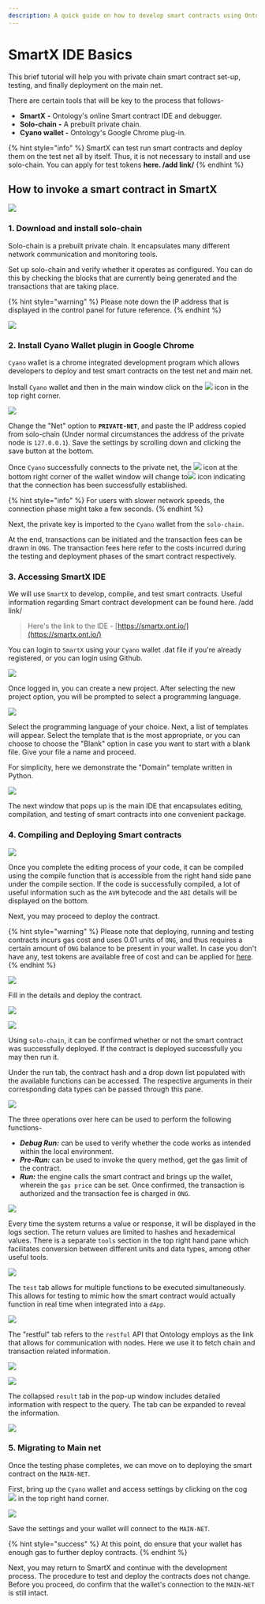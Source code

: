 ```yaml
---
description: A quick guide on how to develop smart contracts using Ontology's SmartX IDE.
---
```


# SmartX IDE Basics

This brief tutorial will help you with private chain smart contract set-up, testing, and finally deployment on the main net.

There are certain tools that will be key to the process that follows-

* **SmartX** **-** Ontology's online Smart contract IDE and debugger.
* **Solo-chain** **-** A prebuilt private chain.
* **Cyano wallet -** Ontology's Google Chrome plug-in.

{% hint style="info" %}
SmartX can test run smart contracts and deploy them on the test net all by itself. Thus, it is not necessary to install and use solo-chain. You can apply for test tokens **here. /add link/**
{% endhint %}

## How to invoke a smart contract in SmartX

![](../../../.gitbook/assets/smart-contract.svg)

### 1. Download and install solo-chain

Solo-chain is a prebuilt private chain. It encapsulates many different network communication and monitoring tools.

Set up solo-chain and verify whether it operates as configured. You can do this by checking the blocks that are currently being generated and the transactions that are taking place.

{% hint style="warning" %}
Please note down the IP address that is displayed in the control panel for future reference.
{% endhint %}

![](../../../.gitbook/assets/solo-chain_interface.jpg)

### 2. Install Cyano Wallet plugin in Google Chrome

`Cyano` wallet is a chrome integrated development program which allows developers to deploy and test smart contracts on the test net and main net.

Install `Cyano` wallet and then in the main window click on the ![](../../../.gitbook/assets/cyano_settings_cog.jpg) icon in the top right corner.

![](../../../.gitbook/assets/sc_cyano_connected.jpg)

Change the "Net" option to **`PRIVATE-NET`**, and paste the IP address copied from solo-chain \(Under normal circumstances the address of the private node is `127.0.0.1`\). Save the settings by scrolling down and clicking the save button at the bottom.

Once `Cyano` successfully connects to the private net, the ![](../../../.gitbook/assets/sc_disconnected.jpg) icon at the bottom right corner of the wallet window will change to![](../../../.gitbook/assets/cyanosettingspage-fu-ben.jpg) icon indicating that the connection has been successfully established.

{% hint style="info" %}
For users with slower network speeds, the connection phase might take a few seconds.
{% endhint %}

Next, the private key is imported to the `Cyano` wallet from the `solo-chain`.

At the end, transactions can be initiated and the transaction fees can be drawn in `ONG`. The transaction fees here refer to the costs incurred during the testing and deployment phases of the smart contract respectively.

### 3. Accessing SmartX IDE

We will use `SmartX` to develop, compile, and test smart contracts. Useful information regarding Smart contract development can be found here. /add link/

> Here's the link to the IDE - [https://smartx.ont.io/](https://smartx.ont.io/)

You can login to `SmartX` using your `Cyano` wallet .dat file if you're already registered, or you can login  using Github.

![](../../../.gitbook/assets/sc_newproject.jpg)

Once logged in, you can create a new project. After selecting the new project option, you will be prompted to select a programming language.

![](../../../.gitbook/assets/sc_planguage.jpg)

Select the programming language of your choice. Next, a list of templates will appear. Select the template that is the most appropriate, or you can choose to choose the "Blank" option in case you want to start with a blank file. Give your file a name and proceed.

For simplicity, here we demonstrate the "Domain" template written in Python.

![](../../../.gitbook/assets/sc_compilermain.jpg)

The next window that pops up is the main IDE that encapsulates editing, compilation, and testing of smart contracts into one convenient package.

### 4. Compiling and Deploying Smart contracts

![](../../../.gitbook/assets/sc_compile.jpg)

Once you complete the editing process of your code, it can be compiled using the compile function that is accessible from the right hand side pane under the compile section. If the code is successfully compiled, a lot of useful information such as the `AVM` bytecode and the `ABI` details will be displayed on the bottom.

Next, you may proceed to deploy the contract. 

{% hint style="warning" %}
Please note that deploying, running and testing contracts incurs gas cost and uses 0.01 units of `ONG`, and thus requires a certain amount of `ONG` balance to be present in your wallet. In case you don't have any, test tokens are available free of cost and can be applied for [here](https://developer.ont.io/applyOng).
{% endhint %}

![](../../../.gitbook/assets/sc_deploysc.jpg)

Fill in the details and deploy the contract.

![](../../../.gitbook/assets/sc_walletcall.jpg)

![](../../../.gitbook/assets/sc_solochain_deployed.jpg)

Using `solo-chain`, it can be confirmed whether or not the smart contract was successfully deployed. If the contract is deployed successfully you may then run it.

Under the run tab, the contract hash and a drop down list populated with the available functions can be accessed. The respective arguments in their corresponding data types can be passed through this pane.

![](../../../.gitbook/assets/sc_run_register.jpg)

The three operations over here can be used to perform the following functions-

* _**Debug Run:**_  can be used to verify whether the code works as intended within the local environment. 
* _**Pre-Run:**_  can be used to invoke the query method, get the gas limit of the contract.
* _**Run:**_  the engine calls the smart contract and brings up the wallet, wherein the `gas price` can be set. Once confirmed,  the transaction is authorized and the transaction fee is charged in `ONG`.

![](../../../.gitbook/assets/sc_logpane.jpg)

Every time the system returns a value or response, it will be displayed in the logs section. The return values are limited to hashes and hexademical values. There is a separate `tools` section in the top right hand pane which facilitates conversion between different units and data types, among other useful tools.

![](../../../.gitbook/assets/sc_tools.jpg)

The `test` tab allows for multiple functions to be executed simultaneously. This allows for testing to mimic how the smart contract would actually function in real time when integrated into a `dApp`. 

![](../../../.gitbook/assets/sc_test.jpg)

The "restful" tab refers to the `restful` API that Ontology employs as the link that allows for communication with nodes. Here we use it to fetch chain and transaction related information.

![](../../../.gitbook/assets/sc_restful_query.jpg)

![](../../../.gitbook/assets/sc_restful.jpg)

The collapsed `result` tab in the pop-up window includes detailed information with respect to the query. The tab can be expanded to reveal the information.

![](../../../.gitbook/assets/sc_restful_info.jpg)

### 5. Migrating to Main net

Once the testing phase completes, we can move on to deploying the smart contract on the `MAIN-NET`.

First, bring up the `Cyano` wallet and access settings by clicking on the cog ![](../../../.gitbook/assets/cyano_settings_cog.jpg) in the top right hand corner.

![](../../../.gitbook/assets/sc_cyano_mainnet.jpg)

Save the settings and your wallet will connect to the `MAIN-NET`.

{% hint style="success" %}
At this point, do ensure that your wallet has enough gas to further deploy contracts. 
{% endhint %}

Next, you may return to SmartX and continue with the development process. The procedure to test and deploy the contracts does not change. Before you proceed, do confirm that the wallet's connection to the `MAIN-NET` is still intact.


